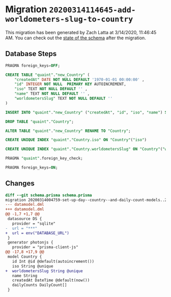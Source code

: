 # Migration `20200314114645-add-worldometers-slug-to-country`

This migration has been generated by Zach Latta at 3/14/2020, 11:46:45 AM.
You can check out the [state of the schema](./schema.prisma) after the migration.

## Database Steps

```sql
PRAGMA foreign_keys=OFF;

CREATE TABLE "quaint"."new_Country" (
    "createdAt" DATE NOT NULL DEFAULT '1970-01-01 00:00:00' ,
    "id" INTEGER NOT NULL  PRIMARY KEY AUTOINCREMENT,
    "iso" TEXT NOT NULL DEFAULT '' ,
    "name" TEXT NOT NULL DEFAULT '' ,
    "worldometersSlug" TEXT NOT NULL DEFAULT '' 
) 

INSERT INTO "quaint"."new_Country" ("createdAt", "id", "iso", "name") SELECT "createdAt", "id", "iso", "name" FROM "quaint"."Country"

DROP TABLE "quaint"."Country";

ALTER TABLE "quaint"."new_Country" RENAME TO "Country";

CREATE UNIQUE INDEX "quaint"."Country.iso" ON "Country"("iso")

CREATE UNIQUE INDEX "quaint"."Country.worldometersSlug" ON "Country"("worldometersSlug")

PRAGMA "quaint".foreign_key_check;

PRAGMA foreign_keys=ON;
```

## Changes

```diff
diff --git schema.prisma schema.prisma
migration 20200314004759-set-up-day--country--and-daily-count-models..20200314114645-add-worldometers-slug-to-country
--- datamodel.dml
+++ datamodel.dml
@@ -1,7 +1,7 @@
 datasource DS {
   provider = "sqlite"
-  url = "***"
+  url = env("DATABASE_URL")
 }
 generator photonjs {
   provider = "prisma-client-js"
@@ -17,8 +17,9 @@
 model Country {
   id Int @id @default(autoincrement())
   iso String @unique
+  worldometersSlug String @unique
   name String
   createdAt DateTime @default(now())
   dailyCounts DailyCount[]
 }
```


